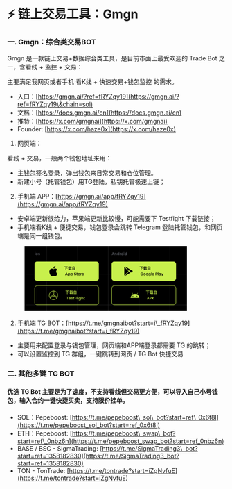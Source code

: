 # ⚡ 链上交易工具：Gmgn

### 一. Gmgn：综合类交易BOT

Gmgn 是一款链上交易+数据综合类工具，是目前市面上最受欢迎的 Trade Bot 之一，含看线 + 监控 + 交易：

主要满足我网页或者手机 看K线 + 快速交易+钱包监控 的需求。

* 入口：[https://gmgn.ai/?ref=fRYZqy19](https://gmgn.ai/?ref=fRYZqy19\&chain=sol)
* 文档：[https://docs.gmgn.ai/cn](https://docs.gmgn.ai/cn)
* 推特：[https://x.com/gmgnai](https://x.com/gmgnai)
* Founder: [https://x.com/haze0x](https://x.com/haze0x)



1. 网页端：

看线 + 交易，一般两个钱包地址来用：

* 主钱包签名登录，弹出钱包来日常交易和仓位管理。
* 新建小号（托管钱包）用TG登陆，私钥托管极速上链；



2. 手机端 APP：[https://gmgn.ai/app/fRYZqy19](https://gmgn.ai/app/fRYZqy19)

* 安卓端更新很给力，苹果端更新比较慢，可能需要下 Testfight 下载链接；
* 手机端看K线 + 便捷交易，钱包登录会跳转 Telegram 登陆托管钱包，和网页端是同一组钱包。

<figure><img src=".gitbook/assets/截屏2025-01-06 16.31.20.png" alt="" width="375"><figcaption></figcaption></figure>

2. 手机端 TG BOT：[https://t.me/gmgnaibot?start=i\_fRYZqy19](https://t.me/gmgnaibot?start=i_fRYZqy19)

* 主要用来配置登录与钱包管理，网页端和APP端登录都需要 TG 的跳转；
* 可以设置监控到 TG 群组，一键跳转到网页 / TG Bot 快捷交易



### 二. 其他多链 TG BOT

#### 优选 TG Bot 主要是为了速度，不支持看线但交易更方便，可以导入自己小号钱包，输入合约一键快捷买卖，支持限价挂单。

* SOL：Pepeboost: [https://t.me/pepeboost\_sol\_bot?start=ref\_0x6t8l](https://t.me/pepeboost_sol_bot?start=ref_0x6t8l)
* ETH：Pepeboost: [https://t.me/pepeboost\_swap\_bot?start=ref\_0nbz6n](https://t.me/pepeboost_swap_bot?start=ref_0nbz6n)
* BASE / BSC - SigmaTrading: [https://t.me/SigmaTrading3\_bot?start=ref=1358182830](https://t.me/SigmaTrading3_bot?start=ref=1358182830)
* TON - TonTrade: [https://t.me/tontrade?start=iZgNvfuE](https://t.me/tontrade?start=iZgNvfuE)
